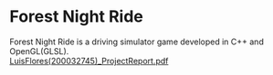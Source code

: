 # Forest Night Ride
Forest Night Ride is a driving simulator game developed in C++ and OpenGL(GLSL).  
[LuisFlores(200032745)_ProjectReport.pdf](https://github.com/Luiy0/ForestNightRide/files/6719402/LuisFlores.200032745._ProjectReport.pdf)
